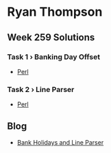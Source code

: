 # Ryan Thompson

## Week 259 Solutions

### Task 1 › Banking Day Offset

 * [Perl](perl/ch-1.pl)

### Task 2 › Line Parser

 * [Perl](perl/ch-2.pl)

## Blog

 * [Bank Holidays and Line Parser](https://ry.ca/2024/03/pwc-259-bank-holidays-and-line-parser/)
